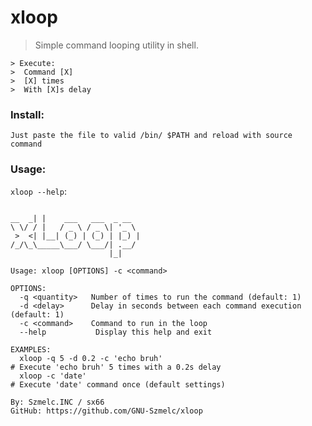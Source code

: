 # xloop
> Simple command looping utility in shell.
```
> Execute:
>  Command [X]
>  [X] times
>  With [X]s delay
```

### Install:
`Just paste the file to valid /bin/ $PATH and reload with source command`

### Usage:
`xloop --help`:
```

__  _| |    ___   ___  _ __  
\ \/ / |   / _ \ / _ \| '_ \ 
 >  <| |__| (_) | (_) | |_) |
/_/\_\_____\___/ \___/| .__/ 
                      |_|   

Usage: xloop [OPTIONS] -c <command>

OPTIONS:
  -q <quantity>   Number of times to run the command (default: 1)
  -d <delay>      Delay in seconds between each command execution (default: 1)
  -c <command>    Command to run in the loop
  --help           Display this help and exit

EXAMPLES:
  xloop -q 5 -d 0.2 -c 'echo bruh'
# Execute 'echo bruh' 5 times with a 0.2s delay
  xloop -c 'date'
# Execute 'date' command once (default settings)

By: Szmelc.INC / sx66
GitHub: https://github.com/GNU-Szmelc/xloop

```
